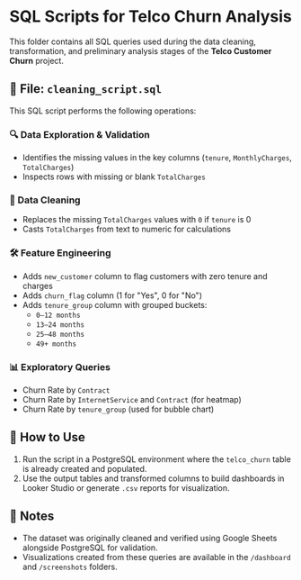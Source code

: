 # SQL Scripts for Telco Churn Analysis

This folder contains all SQL queries used during the data cleaning, transformation, and preliminary analysis stages of the **Telco Customer Churn** project.

## 📁 File: `cleaning_script.sql`

This SQL script performs the following operations:

### 🔍 Data Exploration & Validation
- Identifies the missing values in the key columns (`tenure`, `MonthlyCharges`, `TotalCharges`)
- Inspects rows with missing or blank `TotalCharges`

### 🧹 Data Cleaning
- Replaces the missing `TotalCharges` values with `0` if `tenure` is 0
- Casts `TotalCharges` from text to numeric for calculations

### 🛠️ Feature Engineering
- Adds `new_customer` column to flag customers with zero tenure and charges
- Adds `churn_flag` column (1 for "Yes", 0 for "No")
- Adds `tenure_group` column with grouped buckets:
  - `0–12 months`
  - `13–24 months`
  - `25–48 months`
  - `49+ months`

### 📊 Exploratory Queries
- Churn Rate by `Contract`
- Churn Rate by `InternetService` and `Contract` (for heatmap)
- Churn Rate by `tenure_group` (used for bubble chart)

## 🧪 How to Use
1. Run the script in a PostgreSQL environment where the `telco_churn` table is already created and populated.
2. Use the output tables and transformed columns to build dashboards in Looker Studio or generate `.csv` reports for visualization.

## 📝 Notes
- The dataset was originally cleaned and verified using Google Sheets alongside PostgreSQL for validation.
- Visualizations created from these queries are available in the `/dashboard` and `/screenshots` folders.
